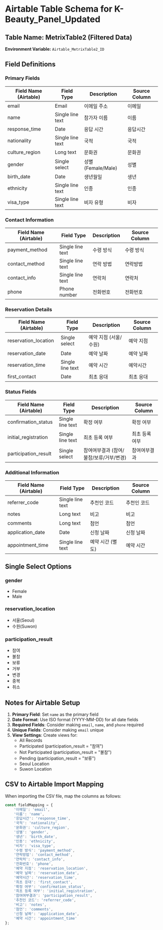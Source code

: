 # Airtable Table Schema for K-Beauty_Panel_Updated

## Table Name: MetrixTable2 (Filtered Data)
**Environment Variable:** `Airtable_MetrixTable2_ID`

## Field Definitions

### Primary Fields
| Field Name (Airtable) | Field Type | Description | Source Column |
|----------------------|------------|-------------|---------------|
| email | Email | 이메일 주소 | 이메일 |
| name | Single line text | 참가자 이름 | 이름 |
| response_time | Date | 응답 시간 | 응답시간 |
| nationality | Single line text | 국적 | 국적 |
| culture_region | Long text | 문화권 | 문화권 |
| gender | Single select | 성별 (Female/Male) | 성별 |
| birth_date | Date | 생년월일 | 생년 |
| ethnicity | Single line text | 인종 | 인종 |
| visa_type | Single line text | 비자 유형 | 비자 |

### Contact Information
| Field Name (Airtable) | Field Type | Description | Source Column |
|----------------------|------------|-------------|---------------|
| payment_method | Single line text | 수령 방식 | 수령 방식 |
| contact_method | Single line text | 연락 방법 | 연락방법 |
| contact_info | Single line text | 연락처 | 연락처 |
| phone | Phone number | 전화번호 | 전화번호 |

### Reservation Details
| Field Name (Airtable) | Field Type | Description | Source Column |
|----------------------|------------|-------------|---------------|
| reservation_location | Single select | 예약 지점 (서울/수원) | 예약 지점 |
| reservation_date | Date | 예약 날짜 | 예약 날짜 |
| reservation_time | Single line text | 예약 시간 | 예약시간 |
| first_contact | Date | 최초 응대 | 최초 응대 |

### Status Fields
| Field Name (Airtable) | Field Type | Description | Source Column |
|----------------------|------------|-------------|---------------|
| confirmation_status | Single line text | 확정 여부 | 확정 여부 |
| initial_registration | Single line text | 최초 등록 여부 | 최초 등록 여부 |
| participation_result | Single select | 참여여부결과 (참여/불참/보류/거부/변경) | 참여여부결과 |

### Additional Information
| Field Name (Airtable) | Field Type | Description | Source Column |
|----------------------|------------|-------------|---------------|
| referrer_code | Single line text | 추천인 코드 | 추천인 코드 |
| notes | Long text | 비고 | 비고 |
| comments | Long text | 첨언 | 첨언 |
| application_date | Date | 신청 날짜 | 신청 날짜 |
| appointment_time | Single line text | 예약 시간 (별도) | 예약 시간 |

## Single Select Options

### gender
- Female
- Male

### reservation_location
- 서울(Seoul)
- 수원(Suwon)

### participation_result
- 참여
- 불참
- 보류
- 거부
- 변경
- 중복
- 취소

## Notes for Airtable Setup

1. **Primary Field**: Set `name` as the primary field
2. **Date Format**: Use ISO format (YYYY-MM-DD) for all date fields
3. **Required Fields**: Consider making `email`, `name`, and `phone` required
4. **Unique Fields**: Consider making `email` unique
5. **View Settings**: Create views for:
   - All Records
   - Participated (participation_result = "참여")
   - Not Participated (participation_result = "불참")
   - Pending (participation_result = "보류")
   - Seoul Location
   - Suwon Location

## CSV to Airtable Import Mapping

When importing the CSV file, map the columns as follows:

```javascript
const fieldMapping = {
    '이메일': 'email',
    '이름': 'name',
    '응답시간': 'response_time',
    '국적': 'nationality',
    '문화권': 'culture_region',
    '성별': 'gender',
    '생년': 'birth_date',
    '인종': 'ethnicity',
    '비자': 'visa_type',
    '수령 방식': 'payment_method',
    '연락방법': 'contact_method',
    '연락처': 'contact_info',
    '전화번호': 'phone',
    '예약 지점': 'reservation_location',
    '예약 날짜': 'reservation_date',
    '예약시간': 'reservation_time',
    '최초 응대': 'first_contact',
    '확정 여부': 'confirmation_status',
    '최초 등록 여부': 'initial_registration',
    '참여여부결과': 'participation_result',
    '추천인 코드': 'referrer_code',
    '비고': 'notes',
    '첨언': 'comments',
    '신청 날짜': 'application_date',
    '예약 시간': 'appointment_time'
};
```